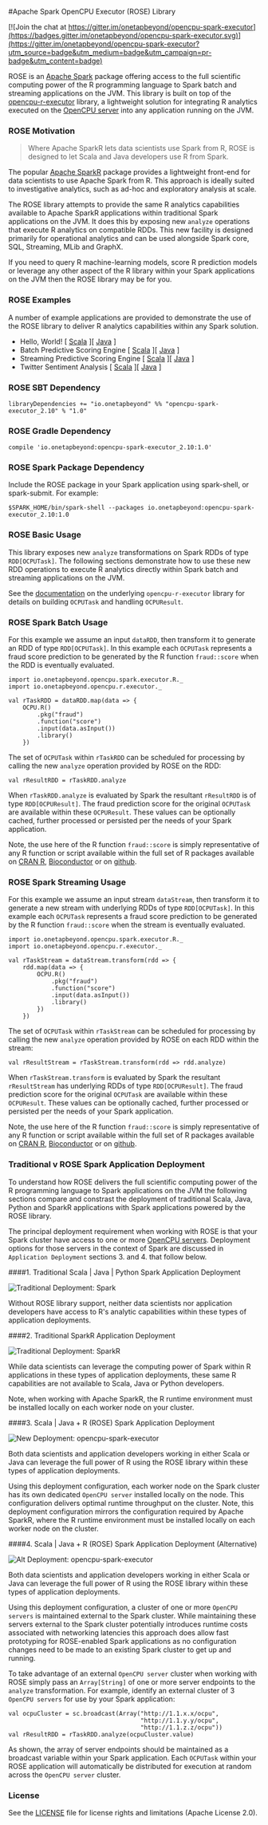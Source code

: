 #Apache Spark OpenCPU Executor (ROSE) Library

[![Join the chat at https://gitter.im/onetapbeyond/opencpu-spark-executor](https://badges.gitter.im/onetapbeyond/opencpu-spark-executor.svg)](https://gitter.im/onetapbeyond/opencpu-spark-executor?utm_source=badge&utm_medium=badge&utm_campaign=pr-badge&utm_content=badge)

ROSE is an [Apache Spark](http://spark.apache.org/) package offering access to
the full scientific computing power of the R programming language to 
Spark batch and streaming applications on the JVM. This library is built on top
of the [opencpu-r-executor](https://github.com/onetapbeyond/opencpu-r-executor)
library, a lightweight solution for integrating R analytics executed on
the [OpenCPU server](https://www.opencpu.org/) into any application
running on the JVM.

### ROSE Motivation

> Where Apache SparkR lets data scientists use Spark from R, ROSE is
> designed to let Scala and Java developers use R from Spark.

The popular [Apache SparkR](https://github.com/apache/spark/tree/master/R)
package provides a lightweight front-end for data scientists to use
Apache Spark from R. This approach is ideally suited to
investigative analytics, such as ad-hoc and exploratory analysis at scale.

The ROSE library attempts to provide the same R analytics capabilities
available to Apache SparkR applications within traditional Spark applications
on the JVM. It does this by exposing new `analyze` operations that execute R
analytics on compatible RDDs. This new facility is designed primarily for
operational analytics and can be used alongside Spark core, SQL, Streaming,
MLib and GraphX. 

If you need to query R machine-learning models, score R prediction models or
leverage any other aspect of the R library within your Spark applications on
the JVM then the ROSE library may be for you.

### ROSE Examples

A number of example applications are provided to demonstrate the use of the
ROSE library to deliver R analytics capabilities within any Spark solution.

- Hello, World! [ [Scala](examples/scala/hello-world) ][ [Java](examples/java/hello-world) ]
- Batch Predictive Scoring Engine [ [Scala](examples/scala/batch-scoring-engine) ][ [Java](examples/java/batch-scoring-engine) ]
- Streaming Predictive Scoring Engine [ [Scala](examples/scala/streaming-scoring-engine) ][ [Java](examples/java/streaming-scoring-engine) ]
- Twitter Sentiment Analysis [ [Scala](examples/scala/sentiment-analysis) ][ [Java](examples/java/sentiment-analysis) ]


### ROSE SBT Dependency

```
libraryDependencies += "io.onetapbeyond" %% "opencpu-spark-executor_2.10" % "1.0"
```

### ROSE Gradle Dependency

```
compile 'io.onetapbeyond:opencpu-spark-executor_2.10:1.0'
```

### ROSE Spark Package Dependency

Include the ROSE package in your Spark application using spark-shell, or spark-submit.
For example:

```
$SPARK_HOME/bin/spark-shell --packages io.onetapbeyond:opencpu-spark-executor_2.10:1.0
```

### ROSE Basic Usage

This library exposes new `analyze` transformations on Spark RDDs of type
`RDD[OCPUTask]`. The following sections demonstrate how to use these new
RDD operations to execute R analytics directly within Spark batch and
streaming applications on the JVM.

See the [documentation](https://github.com/onetapbeyond/opencpu-r-executor)
on the underlying `opencpu-r-executor` library for details on building
`OCPUTask` and handling `OCPUResult`.

### ROSE Spark Batch Usage

For this example we assume an input `dataRDD`, then transform it to generate
an RDD of type `RDD[OCPUTask]`. In this example each `OCPUTask` represents a
fraud score prediction to be generated by the R function `fraud::score` when
the RDD is eventually evaluated.

```
import io.onetapbeyond.opencpu.spark.executor.R._
import io.onetapbeyond.opencpu.r.executor._

val rTaskRDD = dataRDD.map(data => {
	OCPU.R()
		.pkg("fraud")
		.function("score")
		.input(data.asInput())
		.library()
	})
```

The set of `OCPUTask` within `rTaskRDD` can be scheduled for
processing by calling the new `analyze` operation provided by ROSE
on the RDD:

```
val rResultRDD = rTaskRDD.analyze
```

When `rTaskRDD.analyze` is evaluated by Spark the resultant `rResultRDD`
is of type `RDD[OCPUResult]`. The fraud prediction score for the original
`OCPUTask` are available within these `OCPUResult`. These values can be
optionally cached, further processed or persisted per the needs of your
Spark application.

Note, the use here of the R function `fraud::score` is simply representative
of any R function or script available within the full set of R packages
available on [CRAN R](https://www.r-project.org),
[Bioconductor](http://bioconductor.org/) or on [github](https://github.com/).

### ROSE Spark Streaming Usage

For this example we assume an input stream `dataStream`, then transform
it to generate a new stream with underlying RDDs of type `RDD[OCPUTask]`.
In this example each `OCPUTask` represents a fraud score prediction to
be generated by the R function `fraud::score` when the stream is
eventually evaluated.

```
import io.onetapbeyond.opencpu.spark.executor.R._
import io.onetapbeyond.opencpu.r.executor._

val rTaskStream = dataStream.transform(rdd => {
	rdd.map(data => {
		OCPU.R()
			.pkg("fraud")
			.function("score")
			.input(data.asInput())
			.library()
		})	
	})
```

The set of `OCPUTask` within `rTaskStream` can be scheduled for processing
by calling the new `analyze` operation provided by ROSE on each RDD within
the stream: 

```
val rResultStream = rTaskStream.transform(rdd => rdd.analyze)
```

When `rTaskStream.transform` is evaluated by Spark the resultant
`rResultStream` has underlying RDDs of type `RDD[OCPUResult]`. The fraud
prediction score for the original `OCPUTask` are available within these
`OCPUResult`. These values can be optionally cached, further processed
or persisted per the needs of your Spark application.

Note, the use here of the R function `fraud::score` is simply
representative of any R function or script available within the full
set of R packages available on [CRAN R](https://www.r-project.org),
[Bioconductor](http://bioconductor.org/) or on [github](https://github.com/).

### Traditional v ROSE Spark Application Deployment

To understand how ROSE delivers the full scientific computing power of
the R programming language to Spark applications on the JVM the following
sections compare and constrast the deployment of traditional Scala, Java,
Python and SparkR applications with Spark applications powered by the
ROSE library.

The principal deployment requirement when working with ROSE is that your
Spark cluster have access to one or more
[OpenCPU servers](https://www.opencpu.org/download.html). Deployment
options for those servers in the context of Spark are discussed in
`Application Deployment` sections 3. and 4. that follow below.

####1. Traditional Scala | Java | Python Spark Application Deployment

![Traditional Deployment: Spark](https://onetapbeyond.github.io/resource/img/rose/trad-spark-deploy.jpg)

Without ROSE library support, neither data scientists nor application
developers have access to R's analytic capabilities within these types
of application deployments.

####2. Traditional SparkR Application Deployment

![Traditional Deployment: SparkR](https://onetapbeyond.github.io/resource/img/rose/trad-sparkr-deploy.jpg)

While data scientists can leverage the computing power of Spark within R
applications in these types of application deployments, these same R
capabilities are not available to Scala, Java or Python developers.

Note, when working with Apache SparkR, the R runtime environment must be
installed locally on each worker node on your cluster.


####3. Scala | Java + R (ROSE) Spark Application Deployment

![New Deployment: opencpu-spark-executor](https://onetapbeyond.github.io/resource/img/rose/new-rose-deploy.jpg)

Both data scientists and application developers working in either Scala or
Java can leverage the full power of R using the ROSE library within these
types of application deployments.

Using this deployment configuration, each worker node on the Spark cluster
has its own dedicated `OpenCPU server` installed locally on the node. This
configuration delivers optimal runtime throughput on the cluster. Note, this
deployment configuration mirrors the configuration required by Apache
SparkR, where the R runtime environment must be installed locally on each
worker node on the cluster.

####4. Scala | Java + R (ROSE) Spark Application Deployment (Alternative)

![Alt Deployment: opencpu-spark-executor](https://onetapbeyond.github.io/resource/img/rose/alt-rose-deploy.jpg)

Both data scientists and application developers working in either Scala or
Java can leverage the full power of R using the ROSE library within these
types of application deployments.

Using this deployment configuration, a cluster of one or more
`OpenCPU servers` is maintained external to the Spark cluster. While
maintaining these servers external to the Spark cluster potentially introduces
runtime costs associated with networking latencies this approach does allow
fast prototyping for ROSE-enabled Spark applications as no configuration
changes need to be made to an existing Spark cluster to get up and running.

To take advantage of an external `OpenCPU server` cluster when working with
ROSE simply pass an `Array[String]` of one or more server endpoints to the
`analyze` transformation. For example, identify an external cluster of 3
`OpenCPU servers` for use by your Spark application:

```
val ocpuCluster = sc.broadcast(Array("http://1.1.x.x/ocpu",
									 "http://1.1.y.y/ocpu",
									 "http://1.1.z.z/ocpu"))
val rResultRDD = rTaskRDD.analyze(ocpuCluster.value)
```

As shown, the array of server endpoints should be maintained as a
broadcast variable within your Spark application. Each `OCPUTask` within
your ROSE application will automatically be distributed for execution at random
across the `OpenCPU server` cluster.

### License

See the [LICENSE](LICENSE) file for license rights and limitations (Apache License 2.0).

